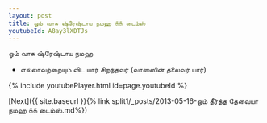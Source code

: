 ```yaml
---
layout: post
title: ஓம் வாசு ஷ்ரேஷ்டாய நமஹ ௧௧ டைம்ஸ்
youtubeId: A8ay3lXDTJs
---
```

 
 
 ஓம் வாசு ஷ்ரேஷ்டாய நமஹ  
 
 -  எல்லாவற்றையும் விட யார் சிறந்தவர் (வாஸஸின் தலைவர் யார்) 
 
  
 
  
 
 
 
 
 
 


{% include youtubePlayer.html id=page.youtubeId %}
 
[Next]({{ site.baseurl }}{% link  split1/_posts/2013-05-16-ஓம் தீர்த்த தேவையா நமஹ ௧௧ டைம்ஸ்.md%})
 
